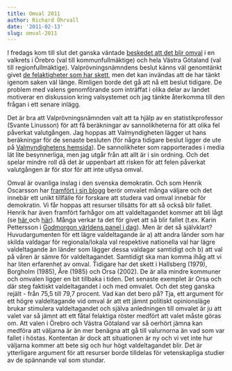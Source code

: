 ```yaml
---
title: Omval 2011
author: Richard Öhrvall
date: '2011-02-13'
slug: omval-2011
---
```


I fredags kom till slut det ganska väntade [beskedet att det blir omval](https://www.riksdagen.se/Webbnav/index.aspx?nid=45&sq=1&ID=ljdnje7DB_2_B) i en valkrets i Örebro (val till kommunfullmäktige) och hela Västra Götaland (val till regionfullmäktige). Valprövningsnämndens beslut känns väl genomtänkt givet [de felaktigheter som har skett](http://www.val.se/det_svenska_valsystemet/overklaga/avgoranden/index_2010.html), men det kan invändas att de har tänkt igenom saken väl länge. Rimligen borde det gå att nå ett beslut tidigare. De problem med valens genomförande som inträffat i olika delar av landet motiverar en diskussion kring valsystemet och jag tänkte återkomma till den frågan i ett senare inlägg.

Det är bra att Valprövningsnämnden valt att ta hjälp av en statistikprofessor (Svante Linusson) för att få beräkningar av sannolikheterna för att olika fel påverkat valutgången. Jag hoppas att Valmyndigheten lägger ut hans beräkningar för de senaste besluten (för några tidigare beslut ligger de ute på [Valmyndighetens hemsida](http://www.val.se/det_svenska_valsystemet/overklaga/avgoranden/index_2010.html)). De sannolikheter som rapporterades i media lät lite besynnerliga, men jag utgår från att allt är i sin ordning. Och det spelar mindre roll då det är uppenbart att risken för att felen påverkat valutgången är för stor för att inte utlysa omval.

Omval är ovanliga inslag i den svenska demokratin. Och som Henrik Oscarsson har [framfört i sin blogg](http://www.henrikoscarsson.com/2011/02/omval-i-vastra-gotaland.html) berör omvalet många väljare och det innebär ett unikt tillfälle för forskare att studera vad omval innebär för demokratin. Vi får hoppas att resurser tillsätts för att så också blir fallet. Henrik har även framfört farhågor om att valdeltagandet kommer att bli lågt (se [här ](http://www.henrikoscarsson.com/2011/02/omval-med-lagre-valdeltagande.html)och [här](http://www.henrikoscarsson.com/2011/02/omval-i-vastra-gotaland.html)). Många verkar ta det för givet att så blir fallet (t.ex. Karin Pettersson i [Godmorgon världens panel i dag](http://sverigesradio.se/sida/default.aspx?programid=438)). Men är det så självklart? Huvudargumenten för ett lägre valdeltagande är a) att andra länder som har skilda valdagar för regionala/lokala val respektive nationella val har lägre valdeltagande än länder som lägger dessa valdagar samtidigt och b) att val på våren är sämre för valdeltagandet. Samtidigt ska man komma ihåg att vi har liten erfarenhet av omval. Tidigare har det skett i Hallsberg (1979), Borgholm (1985), Åre (1985) och Orsa (2002). De är alla mindre kommuner och omvalen ligger en bit tillbaka i tiden. Det senaste exemplet är Orsa och där steg faktiskt valdeltagandet i och med omvalet. Och det steg ganska rejält - från 75,5 till 79,7 procent. Vad kan det bero på? Tja, ett argument för ett högre valdeltagande vid omval är att ett jämnt politiskt opinionsläge brukar stimulera valdeltagandet och själva anledningen till omvalet är ju att valet var så jämnt att ett fåtal felaktiga röster medfört att valet måste göras om. Att valen i Örebro och Västra Götaland var så oerhört jämna kan medföra att väljarna är än mer benägna att gå till valurnorna än vad som var fallet i höstas. Kontentan är dock att situationen är ny och vi vet inte hur väljarna kommer att bete sig och hur högt valdeltagandet blir. Det är ytterligare argument för att resurser borde tilldelas för vetenskapliga studier av de spännande val som stundar.
